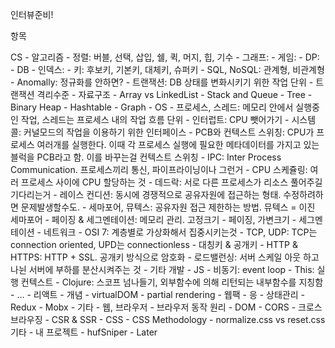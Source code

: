 인터뷰준비!

항목

CS
    - 알고리즘
        - 정렬: 버블, 선택, 삽입, 쉘, 퀵, 머지, 힙, 기수
        - 그래프: 
        - 게임: 
        - DP: 
    - DB
        - 인덱스: 
        - 키: 후보키, 기본키, 대체키, 슈퍼키
        - SQL, NoSQL: 관계형, 비관계형
        - Anomally: 정규화를 안하면?
        - 트랜잭션: DB 상태를 변화시키기 위한 작업 단위
        - 트랜잭션 격리수준
    - 자료구조
        - Array vs LinkedList
        - Stack and Queue
        - Tree
        - Binary Heap
        - Hashtable
        - Graph
    - OS
        - 프로세스, 스레드: 메모리 안에서 실행중인 작업, 스레드는 프로세스 내의 작업 흐름 단위
        - 인터럽트: CPU 뺏어가기
        - 시스템콜: 커널모드의 작업을 이용하기 위한 인터페이스
        - PCB와 컨텍스트 스위칭: CPU가 프로세스 여러개를 실행한다. 이때 각 프로세스 실행에 필요한 메타데이터를 가지고 있는 블럭을 PCB라고 함. 이를 바꾸는걸 컨텍스트 스위칭
        - IPC: Inter Process Communication. 프로세스끼리 통신, 파이프라이닝이나 그런거
        - CPU 스케쥴링: 여러 프로세스 사이에 CPU 할당하는 것
        - 데드락: 서로 다른 프로세스가 리소스 풀어주길 기다리는거
        - 레이스 컨디션: 동시에 경쟁적으로 공유자원에 접근하는 형태. 수정하려하면 문제발생할수도.
        - 세마포어, 뮤텍스: 공유자원 접근 제한하는 방법. 뮤텍스 = 이진 세마포어
        - 페이징 & 세그멘테이션: 메모리 관리. 고정크기 - 페이징, 가변크기 - 세그멘테이션
    - 네트워크
        - OSI 7: 계층별로 가상화해서 집중시키는것
        - TCP, UDP: TCP는 connection oriented, UPD는 connectionless
        - 대칭키 & 공개키
        - HTTP & HTTPS: HTTP + SSL. 공개키 방식으로 암호화
        - 로드밸런싱: 서버 스케일 아웃 하고 나뉜 서버에 부하를 분산시켜주는 것
    - 기타
개발
    - JS 
        - 비동기: event loop
        - This: 실행 컨텍스트
        - Clojure: 스코프 넘나들기, 외부함수에 의해 리턴되는 내부함수를 지칭함
        - ...
    - 리액트
        - 개념
            - virtualDOM
            - partial rendering
        - 웹팩
            - 응
        - 상태관리
            - Redux
            - Mobx
    - 기타
        - 웹, 브라우저
            - 브라우저 동작 원리
            - DOM
            - CORS
            - 크로스 브라우징
            - CSR & SSR
        - CSS
            - CSS Methodology
            - normalize.css vs reset.css
기타
    - 내 프로젝트
        - hufSniper
        - Later


